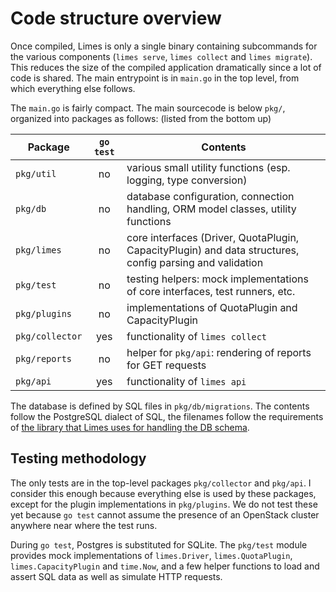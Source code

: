 # Code structure overview

Once compiled, Limes is only a single binary containing subcommands for the various components (`limes serve`, `limes
collect` and `limes migrate`). This reduces the size of the compiled application dramatically since a lot of code is
shared. The main entrypoint is in `main.go` in the top level, from which everything else follows.

The `main.go` is fairly compact. The main sourcecode is below `pkg/`, organized into packages as follows: (listed
from the bottom up)

| Package | `go test` | Contents |
| --- | :---: | --- |
| `pkg/util` | no | various small utility functions (esp. logging, type conversion) |
| `pkg/db` | no | database configuration, connection handling, ORM model classes, utility functions |
| `pkg/limes` | no | core interfaces (Driver, QuotaPlugin, CapacityPlugin) and data structures, config parsing and validation |
| `pkg/test` | no | testing helpers: mock implementations of core interfaces, test runners, etc. |
| `pkg/plugins` | no | implementations of QuotaPlugin and CapacityPlugin |
| `pkg/collector` | yes | functionality of `limes collect` |
| `pkg/reports` | no | helper for `pkg/api`: rendering of reports for GET requests |
| `pkg/api` | yes | functionality of `limes api` |

The database is defined by SQL files in `pkg/db/migrations`. The contents follow the PostgreSQL dialect of SQL, the
filenames follow the requirements of [the library that Limes uses for handling the DB schema][migrate].

## Testing methodology

The only tests are in the top-level packages `pkg/collector` and `pkg/api`. I consider this enough because everything
else is used by these packages, except for the plugin implementations in `pkg/plugins`. We do not test these yet because
`go test` cannot assume the presence of an OpenStack cluster anywhere near where the test runs.

During `go test`, Postgres is substituted for SQLite. The `pkg/test` module provides mock implementations of
`limes.Driver`, `limes.QuotaPlugin`, `limes.CapacityPlugin` and `time.Now`, and a few helper functions to load and
assert SQL data as well as simulate HTTP requests.

[migrate]: https://github.com/mattes/migrate
